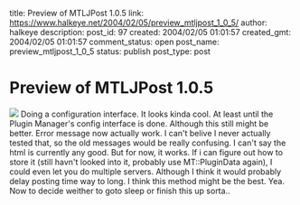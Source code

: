 title: Preview of MTLJPost 1.0.5
link: https://www.halkeye.net/2004/02/05/preview_mtljpost_1_0_5/
author: halkeye
description: 
post_id: 97
created: 2004/02/05 01:01:57
created_gmt: 2004/02/05 01:01:57
comment_status: open
post_name: preview_mtljpost_1_0_5
status: publish
post_type: post

# Preview of MTLJPost 1.0.5

![](http://www.halkeye.net/files/images/clp83.thumb.png) Doing a configuration interface. It looks kinda cool. At least until the Plugin Manager's config interface is done. Although this still might be better. Error message now actually work. I can't belive I never actually tested that, so the old messages would be really confusing. I can't say the html is currently any good. But for now, it works. If i can figure out how to store it (still havn't looked into it, probably use MT::PluginData again), I could even let you do multiple servers. Although I think it would probably delay posting time way to long. I think this method might be the best. Yea. Now to decide weither to goto sleep or finish this up sorta..